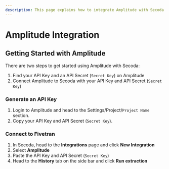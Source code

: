```yaml
---
description: This page explains how to integrate Amplitude with Secoda
---
```


# Amplitude Integration

## Getting Started with Amplitude <a href="#h_21e27f5a15" id="h_21e27f5a15"></a>



There are two steps to get started using Amplitude with Secoda:

1. Find your API Key and an API Secret (`Secret Key`) on Amplitude
2. Connect Amplitude to Secoda with your API Key and API Secret (`Secret Key`)

### Generate an API Key

1. Login to Amplitude and head to the Settings/Project/`Project Name` section.
2. Copy your API Key and API Secret (`Secret Key`).

### Connect to Fivetran

1. In Secoda, head to the **Integrations** page and click **New Integration**
2. Select **Amplitude**
3. Paste the API Key and API Secret (`Secret Key`)
4. Head to the **History** tab on the side bar and click **Run extraction**
